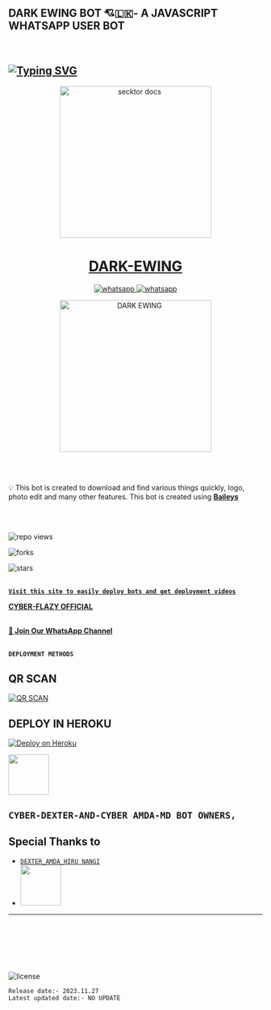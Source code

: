 
## DARK EWING BOT 💘🇱🇰- A JAVASCRIPT WHATSAPP USER BOT
<br>

## [![Typing SVG](https://readme-typing-svg.herokuapp.com?font=Rockstar-ExtraBold&color=F33A6A&lines=𝐇𝐈+𝐈𝐀𝐌+ᗪᗩᖇK╺+EᗯIᑎG+-+BOT.;𝙿𝙾𝚆𝙴𝚁𝙳+𝙱𝚈:+ᴍʀ+ᴅᴀʀᴋ.ᴇᴡɪɴɢ.ᴛᴇᴀᴍ;ℂ𝕣𝕖𝕒𝕥𝕖𝕕+𝕓𝕪:+𝐌𝐑.ᴄʏʙᴇʀ༆ᴅᴇxᴛᴇʀ;𝐌𝐑:+ᴄʏʙᴇʀ.ᴀᴍᴅᴀ࿐;💕ඉතිං+ඔයල🙃;😁හොදින්+ඉන්නවානේ🧚)](https://git.io/typing-svg)

 <p align="center">  
  <a href="https://youtu.be/It-Ak-aSx0c">
    <img alt="secktor docs" height="300" src="https://telegra.ph/file/6b20dd230026b6cf894d2.jpg">
    <h1 align="center">DARK-EWING</h1>
  </a>
</p>  
<p align="center">
  <a aria-label="Join our chats" href="https://chat.whatsapp.com/E8SGBZBS54j5iFbUOIXwXE" target="_blank">
    <img alt="whatsapp" src="https://img.shields.io/badge/Join Group-25D366?style=for-the-badge&logo=whatsapp&logoColor=white" />
  </a>
<a aria-label="Bot Whatsapp" href="[https://chat.whatsapp.com/E8SGBZBS54j5iFbUOIXwXE](https://wa.me/94767533889?text=.menu)" target="_blank">
    <img alt="whatsapp" src="https://img.shields.io/badge/Bot%20Whatsapp-25D366?style=for-the-badge&logo=whatsapp&logoColor=white" />
  </a>
  
</p>
 
  <p align="center">  
  <a href="https://telegra.ph/file/9ea59c95fac1e6a63c930.jpg">
    <img alt="DARK EWING" height="300" src="https://telegra.ph/file/b8582799208c45f1920c9.jpg">
    </a>
</p>  


<br>
<br>

💡 This bot is created to download and find various things quickly, logo, photo edit and many other features. This bot is created using **[Baileys](https://github.com/WhiskeySockets/Baileys)**

<br>
<br>
  

![repo views](https://hits.seeyoufarm.com/api/count/incr/badge.svg?url=https%3A%2F%2Fgithub.com%2Fdarkewing%2FDARK-EWING&count_bg=%2379C83D&title_bg=%23555555&icon=gitpod.svg&icon_color=%23E7E7E7&title=Views&edge_flat=false)

![forks](https://img.shields.io/github/forks/darkewing/DARK-EWING?label=Forks&style=social)

![stars](https://telegra.ph/file/9ea59c95fac1e6a63c930.jpg)
<br>
<br>


 **[`Visit this site to easily deploy bots and get deployment videos`](tiktok.com/@_cyber_hr_king)**


**[CYBER-FLAZY OFFICIAL](https://www.youtube.com/@cyber_flazy)**
<br>
<br>

**[🚀 Join Our WhatsApp Channel](https://chat.whatsapp.com/E8SGBZBS54j5iFbUOIXwXE)**
<br>
<br>

 **`DEPLOYMENT METHODS`**


## QR SCAN

[![QR SCAN](https://repl.it/badge/github/quiec/whatsAlfa)](https://replit.com/@ashendilshan463/DARK-EWING?v=1)


## DEPLOY IN HEROKU

 [![Deploy on Heroku](https://www.herokucdn.com/deploy/button.svg)](https://dashboard.heroku.com/new?template=https://github.com/darkewing/DARK-EWING)

 <a href="tiktok.com/@_cyber_hr_king/"><img src="https://telegra.ph/file/ff9d0311e2d4f2baa37f8.jpg" width=80 height=80></a>   

## **`CYBER-DEXTER-AND-CYBER AMDA-MD BOT OWNERS,`**


## Special Thanks to
* [`DEXTER_AMDA_HIRU NANGI`](tiktok.com/@_cyber_hr_king/)
* <a href="https://www.youtube.com/@cyber_flazy"><img src="https://telegra.ph/file/6b20dd230026b6cf894d2.jpg" width=80 height=80></a> 
---

<br>
<br>
<br>
<br>
<br>


![license](https://telegra.ph/file/6b20dd230026b6cf894d2.jpg?color=green&label=License&style=plastic)



`Release date:- 2023.11.27`
<br>
`Latest updated date:- NO UPDATE`

